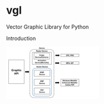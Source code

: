 # vgl
Vector Graphic Library for Python

Introduction
<p float="left">
  <img src="/image/Slide2.png" width="250"/>
</p>
